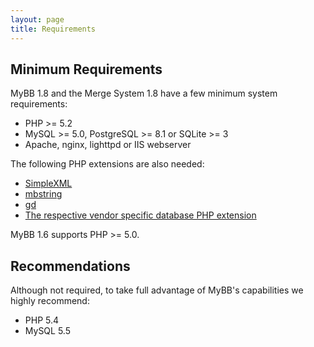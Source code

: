 ```yaml
---
layout: page
title: Requirements
---
```


## Minimum Requirements

MyBB 1.8 and the Merge System 1.8 have a few minimum system requirements:

- PHP >= 5.2
- MySQL >= 5.0, PostgreSQL >= 8.1 or SQLite >= 3
- Apache, nginx, lighttpd or IIS webserver

The following PHP extensions are also needed:

- [SimpleXML](http://php.net/manual/en/book.simplexml.php)
- [mbstring](http://php.net/manual/en/book.mbstring.php)
- [gd](http://php.net/manual/en/book.image.php)
- [The respective vendor specific database PHP extension](http://php.net/manual/en/refs.database.php)

MyBB 1.6 supports PHP >= 5.0.

## Recommendations

Although not required, to take full advantage of MyBB's capabilities we highly recommend:

- PHP 5.4
- MySQL 5.5
